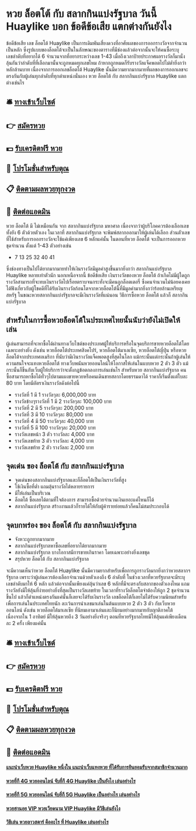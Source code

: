 # หวย ล็อตโต้ กับ สลากกินแบ่งรัฐบาล วันนี้ Huaylike บอก ข้อดีข้อเสีย แตกต่างกันยังไง

ข้อดีข้อเสีย เลข ล็อตโต้ Huaylike เป็นการเดิมพันเสี่ยงดวงที่อาศัยผลของการออกรางวัลจากจำนวนเป็นหลัก ซึ่งรูปแบบของล็อตโต้จะเป็นในลักษณะของตารางที่มีช่องแล้วต่อจากนั้นจะให้คนซื้อระบุเลขลำดับที่อยากได้ 6 จำนวนจากที่อยากระหว่างเลข 1-43 เมื่อถึงเวลาป้ายประกาศผลรางวัลก็มานั่งลุ้นกันว่าลำดับที่ที่เลือกมานั้นจะถูกหมดทุกเลขไหม ถ้าหากถูกหมดก็รับรางวัลแจ็คพอตไปไม่ต่ำยิ่งกว่าหลักล้านบาท เนื่องจากการออกเลขล็อตโต้ Huaylike นั้นมีความยากมากมายที่ผลของการออกเลขจะตรงกันกับผู้เล่นทุกลำดับที่ทุกตำแหน่งนั่นเอง
หวย ล็อตโต้ กับ สลากกินแบ่งรัฐบาล Huaylike แตกต่างเช่นไร

## 🛎 [ทางเข้าเว็บไซต์](https://bit.ly/3QKrSFK)
## 👉 [สมัครหวย](https://bit.ly/3QKrSFK)
## 💵 [รับเครดิตฟรี หวย](https://bit.ly/3DCjYeR)
## 👑 [โปรโมชั่นสำหรับตุณ](https://bit.ly/3DCjYeR)
## 📋 [ติดตามผลหวยทุกงวด](https://bit.ly/3DCjYeR)
## 📱 [ติดต่อแอดมิน](https://bit.ly/3DCjYeR)

หวย ล็อตโต้ มี ไม่เหมือนกัน จาก สลากกินแบ่งรัฐบาล มหาศาล เนื่องจากว่าผู้บริโภคควรต้องเลือกเลขทั้งยัง 6 ตัวด้วยตัวเอง ในเวลาที่ สลากกินแบ่งรัฐบาล จะพิมพ์สลากออกมาให้ผู้เล่นได้เลือก ส่วนตัวเลขที่ใช้สำหรับการออกรางวัลจะใช้แค่เพียงเลข 6 หลักแค่นั้น ในตอนที่หวย ล็อตโต้ จะเป็นการออกหวยชุดจำนวน ตั้งแต่ 1-43 ตัวอย่างเช่น
- 7 13 25 32 40 41

ซึ่งช่องทางเป็นไปได้ยากมากมายทำให้เงินรางวัลมีมูลค่าสูงขึ้นมากยิ่งกว่า สลากกินแบ่งรัฐบาล Huaylike หลายเท่าตัวนัก นอกเหนือจากนี้ ข้อดีข้อเสีย เงินรางวัลของหวย ล็อตโต้ ถ้าเกิดไม่มีผู้ใดถูกรางวัลสามารถที่จะทบเงินรางวัลไปเรื่อยตราบจนกระทั่งจะมีคนถูกล็อตเตอรี่ ซึ่งคนจำนวนไม่น้อยคงเคยได้ฟังเกี่ยวกับผู้โชคดีที่ได้รับเงินรางวัลก้อนโตจากหวยล็อตโต้นี้ที่มีมูลค่ามากยิ่งกว่าร้อยล้านเหรียญสหรัฐ ในขณะหวยสลากกินแบ่งรัฐบาลจะมีเงินรางวัลที่แน่นอน
วิธีการซื้อหวย ล็อตโต้ แล้วก็ สลากกินแบ่งรัฐบาล

## สำหรับในการซื้อหวยล็อตโต้ในประเทศไทยนั้นนับว่ายังไม่เปิดให้เล่น
ผู้เล่นสามารถที่จะหาซื้อได้ผ่านทางเว็บไซต์ของประเทศผู้ให้บริการหรือในจุดบริการขายหวยล็อตโต้โดยเฉพาะอย่างยิ่ง ดังเช่น หวยล็อตโต้ประเทศสิงคโปร์, หวยล็อตโต้มาเลเซีย, หวยล็อตโต้ญี่ปุ่น หรือหวยล็อตโต้จากประเทศอเมริกา ที่นับว่ามีเงินรางวัลแจ็คพอตสูงที่สุดในโลก แม้กระนั้นแต่กระนั้นถ้าผู้เล่นให้ความสนใจจะแทงหวยล็อตโต้ ทางเว็บพนันหวยออนไลน์ให้โอกาสให้เล่นในแบบหวย 2 ตัว 3 ตัว แม้กระนั้นก็ขึ้นกับเว็บผู้ให้บริการว่าจะตั้งกฎข้อตกลงการเล่นเช่นไร
สำหรับหวย สลากกินแบ่งรัฐบาล คนซื้อสามารถหาซื้อได้ทั่วๆไปตามแผงขายหวยหรือคนเดินขายสลากโดยธรรมดาได้ ราคาก็เริ่มตั้งแต่ใบละ 80 บาท โดยมีอัตราเงินรางวัลดังต่อไปนี้
- รางวัลที่ 1 มี 1 รางวัลๆละ 6,000,000 บาท
- รางวัลข้างๆรางวัลที่ 1 มี 2 รางวัลๆละ 100,000 บาท
- รางวัลที่ 2 มี 5 รางวัลๆละ 200,000 บาท
- รางวัลที่ 3 มี 10 รางวัลๆละ 80,000 บาท
- รางวัลที่ 4 มี 50 รางวัลๆละ 40,000 บาท
- รางวัลที่ 5 มี 100 รางวัลๆละ 20,000 บาท
- รางวัลเลขหน้า 3 ตัว รางวัลละ 4,000 บาท
- รางวัลเลขท้าย 3 ตัว รางวัลละ 4,000 บาท
- รางวัลเลขท้าย 2 ตัว รางวัลละ 2,000 บาท

## จุดเด่น ของ ล็อตโต้ กับ สลากกินแบ่งรัฐบาล
- จุดเด่นของสลากกินแบ่งรัฐบาลและก็ล็อตโต้เป็นเงินรางวัลที่สูง
- ใช้เงินซื้อที่ต่ำ แถมลุ้นรางวัลได้หลายรายการ
- มีให้เล่นเป็นบริเวณ
- ล็อตโต้ ซื้อเลยได้ตามที่ใจต้องการ สามารถซื้อด้วยจำนวนเงินเยอะแค่ไหนก็ได้
- สลากกินแบ่งรัฐบาล สร้างงานแล้วก็รายได้ให้กับผู้ค้ารายย่อยแล้วก็คนไม่สมประกอบได้

## จุดบกพร่อง ของ ล็อตโต้ กับ สลากกินแบ่งรัฐบาล
- จังหวะถูกยากมากมาย
- สลากกินแบ่งรัฐบาลหาซื้อเลขที่อยากได้ยากมากมาย
- สลากกินแบ่งรัฐบาล บางโอกาสมีการขายเกินราคา โดยเฉพาะอย่างยิ่งเลขชุด
- สรุปหวย ล็อตโต้ กับ สลากกินแบ่งรัฐบาล

จะมีความเห็นว่าหวย ล็อตโต้ Huaylike นั้นมีความยากสำหรับเพื่อการถูกรางวัลมากยิ่งกว่าหวยสลากฯรัฐบาล เพราะว่าผู้เล่นควรต้องเลือกจำนวนด้วยตัวเองถึง 6 ลำดับที่ ในช่วงเวลาที่หวยรัฐบาลจะมีระบุเลขลำดับมาให้ 6 หลัก แล้วต่อจากนั้นเพียงแค่ลุ้นว่าเลข 6 หลักที่มีจะตรงกับสลากของตัวเองไหม แถมรางวัลยังมีให้ลุ้นที่ง่ายอย่างยิ่งที่สุดเป็นรางวัลเลขท้าย ในเวลาที่รางวัลล็อตโตจำต้องให้ถูก 2 ชุดจำนวนขึ้นไป แล้วก็ตำแหน่งตรงกันแค่นั้นก็เลยจะได้รับเงินรางวัล เลขล็อตโต้ก็เลยไม่ได้รับความนิยมสำหรับเพื่อการเล่นในประเทศไทยนัก ละเว้นการนำเลขมาเล่นในต้นแบบหวย 2 ตัว 3 ตัว กับเว็บหวยออนไลน์ ดังเช่น หวยล็อตโต้มาเลเซีย ที่นิยมเอามาเล่นและก็นิยมอย่างมากมายกับญาติภาคใต้ เนื่องจากใน 1 อาทิตย์ มีให้ลุ้นหวยถึง 3 วันอย่างยิ่งจริงๆ ตอนที่หวยรัฐบาลไทยมีให้ลุ้นแค่เพียงเดือนละ 2 ครั้ง เพียงแค่นั้น

## 🛎 [ทางเข้าเว็บไซต์](https://bit.ly/3QKrSFK)
## 👉 [สมัครหวย](https://bit.ly/3QKrSFK)
## 💵 [รับเครดิตฟรี หวย](https://bit.ly/3DCjYeR)
## 👑 [โปรโมชั่นสำหรับตุณ](https://bit.ly/3DCjYeR)
## 📋 [ติดตามผลหวยทุกงวด](https://bit.ly/3DCjYeR)
## 📱 [ติดต่อแอดมิน](https://bit.ly/3DCjYeR)

#### [แนะนำเว็บหวย Huaylike หนึ่งใน แนะนำเว็บแทงหวย ที่ได้รับการยินยอมรับจากสมาชิกจำนวนมาก](https://atom.io/themes/แนะนำเว็บหวย%20Huaylike%20หนึ่งใน%20แนะนำเว็บแทงหวย%20ที่ได้รับการยินยอมรับจากสมาชิกจำนวนมาก)
#### [หวยยี่กี 4G หวยออนไลน์ จับยี่กี 4G Huaylike เป็นยังไง เล่นอย่างไร](https://atom.io/themes/หวยยี่กี%204G%20หวยออนไลน์%20จับยี่กี%204G%20Huaylike%20เป็นยังไง%20เล่นอย่างไร)
#### [หวยยี่กี 5G หวยออนไลน์ จับยี่กี 5G Huaylike เป็นอย่างไร เล่นอย่างไร](https://atom.io/themes/หวยยี่กี%205G%20หวยออนไลน์%20จับยี่กี%205G%20Huaylike%20เป็นอย่างไร%20เล่นอย่างไร)
#### [หวยฮานอย VIP หวยเวียดนาม VIP Huaylike มีวิธีเล่นยังไง](https://atom.io/themes/หวยฮานอย%20VIP%20หวยเวียดนาม%20VIP%20Huaylike%20มีวิธีเล่นยังไง)
#### [วิธีเล่น หวยลาวสตาร์ คืออะไร ที่ Huaylike เล่นอย่างไร](https://atom.io/themes/วิธีเล่น%20หวยลาวสตาร์%20คืออะไร%20ที่%20Huaylike%20เล่นอย่างไร)